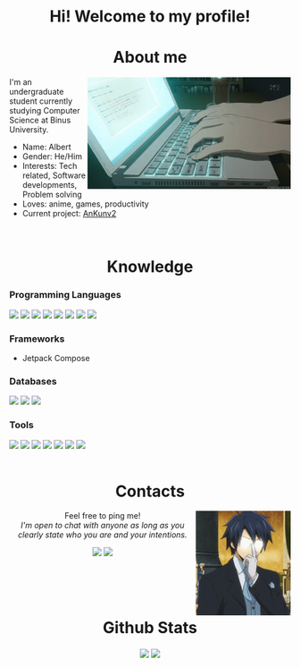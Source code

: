 <div>
  <h1 align="center">Hi! Welcome to my profile!</h1>
</div>
<!-- About Me -->
<div>
  <h1 align="center">About me</h1>
  <img src="/assets/anime_code_laptop.gif" align="right" height="200" align="right"/>
  <p>
    I'm an undergraduate student currently studying Computer Science at Binus University.
    <ul>
      <li>Name: Albert</li>
      <li>Gender: He/Him</li>
      <li>Interests: Tech related, Software developments, Problem solving</li>
      <li>Loves: anime, games, productivity</li>
      <li>Current project: <a href="https://github.com/RadXGH/AnKunv2">AnKunv2</a></li>
    </ul>
  </p>
<!-- Interests -->
<!--  <p>
    Interests:
    <ul>
      <li>Anything tech related</li>
      <li>Android software developments</li>
      <li>Computer hardwares</li>
    </ul>
  </p>
-->
<!--   Hobbies -->
<!--  <details>
    <summary><h3>Hobbies</h3></summary>
    <ul>
      <li>Anime</li>
      <li>Trying productivity tools</li>
      <li>Games</li>
    </ul>
  </details>
-->
</div>
<br>
<!-- Knowledge -->
<div>
  <h1 align="center">Knowledge</h1>
  <h3>Programming Languages</h3>
  <img src="https://img.shields.io/badge/kotlin-%237F52FF.svg?style=for-the-badge&logo=kotlin&logoColor=white"/>
  <img src="https://img.shields.io/badge/java-%23ED8B00.svg?style=for-the-badge&logo=java&logoColor=white"/>
  <img src="https://img.shields.io/badge/python-3670A0?style=for-the-badge&logo=python&logoColor=ffdd54"/>
  <img src="https://img.shields.io/badge/c++-%2300599C.svg?style=for-the-badge&logo=c%2B%2B&logoColor=white"/>
  <img src="https://img.shields.io/badge/c-%2300599C.svg?style=for-the-badge&logo=c&logoColor=white"/>
  <img src="https://img.shields.io/badge/html5-%23E34F26.svg?style=for-the-badge&logo=html5&logoColor=white"/>
  <img src="https://img.shields.io/badge/css3-%231572B6.svg?style=for-the-badge&logo=css3&logoColor=white"/>
  <img src="https://img.shields.io/badge/javascript-%23323330.svg?style=for-the-badge&logo=javascript&logoColor=%23F7DF1E"/>
  
  <h3>Frameworks</h3>
  <ul>
    <li>Jetpack Compose</li>
  </ul>
  
  <h3>Databases</h3>
  <img src="https://img.shields.io/badge/firebase-%23039BE5.svg?style=for-the-badge&logo=firebase"/>
  <img src="https://img.shields.io/badge/Microsoft%20SQL%20Sever-CC2927?style=for-the-badge&logo=microsoft%20sql%20server&logoColor=white"/>
  <img src="https://img.shields.io/badge/sqlite-%2307405e.svg?style=for-the-badge&logo=sqlite&logoColor=white"/>
  
  <h3>Tools</h3>
  <img src="https://img.shields.io/badge/Visual%20Studio%20Code-0078d7.svg?style=for-the-badge&logo=visual-studio-code&logoColor=white"/>
  <img src="https://img.shields.io/badge/Android%20Studio-3DDC84.svg?style=for-the-badge&logo=android-studio&logoColor=white"/>
  <img src="https://img.shields.io/badge/git-%23F05033.svg?style=for-the-badge&logo=git&logoColor=white"/>
  <img src="https://img.shields.io/badge/github-%23121011.svg?style=for-the-badge&logo=github&logoColor=white"/>
  <img src="https://img.shields.io/badge/jupyter-%23FA0F00.svg?style=for-the-badge&logo=jupyter&logoColor=white"/>
  <img src="https://img.shields.io/badge/figma-%23F24E1E.svg?style=for-the-badge&logo=figma&logoColor=white"/>
  <img src="https://img.shields.io/badge/Opera-FF1B2D?style=for-the-badge&logo=Opera&logoColor=white"/>
  
  
<!--   <p>
    <img src="https://img.shields.io/badge/kotlin-%237F52FF.svg?style=for-the-badge&logo=kotlin&logoColor=white"/>
    <img src="https://img.shields.io/badge/Visual%20Studio%20Code-0078d7.svg?style=for-the-badge&logo=visual-studio-code&logoColor=white"/>
    <img src="https://img.shields.io/badge/java-%23ED8B00.svg?style=for-the-badge&logo=java&logoColor=white"/>
    <br>
    <img src="https://img.shields.io/badge/IntelliJIDEA-000000.svg?style=for-the-badge&logo=intellij-idea&logoColor=white"/>
    <img src="https://img.shields.io/badge/python-3670A0?style=for-the-badge&logo=python&logoColor=ffdd54"/>
    <img src="https://img.shields.io/badge/github-%23121011.svg?style=for-the-badge&logo=github&logoColor=white"/>
    <img src="https://img.shields.io/badge/c++-%2300599C.svg?style=for-the-badge&logo=c%2B%2B&logoColor=white"/>
    <br>
    <img src="https://img.shields.io/badge/firebase-%23039BE5.svg?style=for-the-badge&logo=firebase"/>
    <img src="https://img.shields.io/badge/html5-%23E34F26.svg?style=for-the-badge&logo=html5&logoColor=white"/>
    <img src="https://img.shields.io/badge/figma-%23F24E1E.svg?style=for-the-badge&logo=figma&logoColor=white"/>
    <img src="https://img.shields.io/badge/Opera-FF1B2D?style=for-the-badge&logo=Opera&logoColor=white"/>
    <br><br>
    I am also interested in learning about UI/UX designs especially for mobile apps.<br>Currently trying out Material 3 for Android apps UIs.
  </p> -->
<!--   <table>
    <tr>
      <th>Languages</th>
      <th>Tools</th>
    </tr>
    <tr>
      <td><img src="https://img.shields.io/badge/kotlin-%237F52FF.svg?style=for-the-badge&logo=kotlin&logoColor=white"/></td>
      <td><img src="https://img.shields.io/badge/Visual%20Studio%20Code-0078d7.svg?style=for-the-badge&logo=visual-studio-code&logoColor=white"/></td>
    </tr>
    <tr>
      <td><img src="https://img.shields.io/badge/java-%23ED8B00.svg?style=for-the-badge&logo=java&logoColor=white"/></td>
      <td><img src="https://img.shields.io/badge/IntelliJIDEA-000000.svg?style=for-the-badge&logo=intellij-idea&logoColor=white"/></td>
    </tr>
    <tr>
      <td><img src="https://img.shields.io/badge/python-3670A0?style=for-the-badge&logo=python&logoColor=ffdd54"/></td>
      <td><img src="https://img.shields.io/badge/github-%23121011.svg?style=for-the-badge&logo=github&logoColor=white"/></td>
    </tr>
    <tr>
      <td><img src="https://img.shields.io/badge/c++-%2300599C.svg?style=for-the-badge&logo=c%2B%2B&logoColor=white"/></td>
      <td><img src="https://img.shields.io/badge/firebase-%23039BE5.svg?style=for-the-badge&logo=firebase"/></td>
    </tr>
    <tr>
      <td><img src="https://img.shields.io/badge/html5-%23E34F26.svg?style=for-the-badge&logo=html5&logoColor=white"/></td>
      <td><img src="https://img.shields.io/badge/Opera-FF1B2D?style=for-the-badge&logo=Opera&logoColor=white"/></td>
    </tr>
  </table> -->
</div>
<br>
<!-- Contacts -->
<div>
  <h1 align="center">Contacts</h1>
  <img src="/assets/anime_glasses.gif" width="170" align="right"/>
  <div align="center">
    <p>
      Feel free to ping me!
      <br>
      <i>I'm open to chat with anyone as long as you clearly state who you are and your intentions.</i>
      </p>
      <a href="https://discordapp.com/users/272260410139344896"><img src="https://img.shields.io/badge/Discord-%237289DA.svg?style=for-the-badge&logo=discord&logoColor=white"/></a>
      <a href="https://www.linkedin.com/in/alberterc/"><img src="https://img.shields.io/badge/linkedin-%230077B5.svg?style=for-the-badge&logo=linkedin&logoColor=white"/></a>
  </div>
</div>
<br><br><br><br>
<div align="center">
  <h1 align="center">Github Stats</h1>
  <img src="https://github-readme-stats.vercel.app/api?username=radxgh&show_icons=true&theme=nightowl&hide_border=true&include_all_commits=true" align="center"/>
  <img src="https://github-readme-stats.vercel.app/api/top-langs/?username=radxgh&layout=compact&langs_count=6&theme=nightowl&hide_border=true" align="center"/>
</div>
<!-- Visitor Badge -->
<!-- <div align="center">
  <a href="https://visitorbadge.io/status?path=https%3A%2F%2Fgithub.com%2FRadXGH%2FRadXGH"><img src="https://api.visitorbadge.io/api/visitors?path=https%3A%2F%2Fgithub.com%2FRadXGH%2FRadXGH&label=Visitors&labelColor=%23221745&countColor=%236c5f94"/></a>
</div> -->
